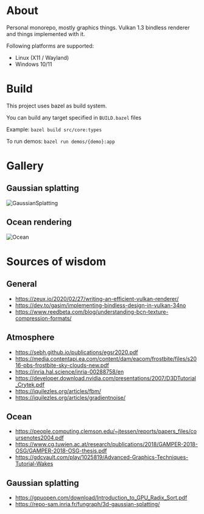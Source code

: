 # About

Personal monorepo, mostly graphics things.
Vulkan 1.3 bindless renderer and things implemented with it.

Following platforms are supported:
- Linux (X11 / Wayland)
- Windows 10/11

# Build
This project uses bazel as build system.

You can build any target specified in `BUILD.bazel` files

Example: `bazel build src/core:types`

To run demos: `bazel run demos/{demo}:app`

# Gallery

## Gaussian splatting
![GaussianSplatting](https://github.com/SergeiBorzov/fly/blob/master/gallery/gaussian_splatting.png)

## Ocean rendering
![Ocean](https://github.com/SergeiBorzov/fly/blob/master/gallery/ocean.gif)

# Sources of wisdom

## General
- https://zeux.io/2020/02/27/writing-an-efficient-vulkan-renderer/
- https://dev.to/gasim/implementing-bindless-design-in-vulkan-34no
- https://www.reedbeta.com/blog/understanding-bcn-texture-compression-formats/

## Atmosphere
- https://sebh.github.io/publications/egsr2020.pdf
- https://media.contentapi.ea.com/content/dam/eacom/frostbite/files/s2016-pbs-frostbite-sky-clouds-new.pdf
- https://inria.hal.science/inria-00288758/en
- https://developer.download.nvidia.com/presentations/2007/D3DTutorial_Crytek.pdf
- https://iquilezles.org/articles/fbm/
- https://iquilezles.org/articles/gradientnoise/

## Ocean
- https://people.computing.clemson.edu/~jtessen/reports/papers_files/coursenotes2004.pdf
- https://www.cg.tuwien.ac.at/research/publications/2018/GAMPER-2018-OSG/GAMPER-2018-OSG-thesis.pdf
- https://gdcvault.com/play/1025819/Advanced-Graphics-Techniques-Tutorial-Wakes

## Gaussian splatting
- https://gpuopen.com/download/Introduction_to_GPU_Radix_Sort.pdf
- https://repo-sam.inria.fr/fungraph/3d-gaussian-splatting/
